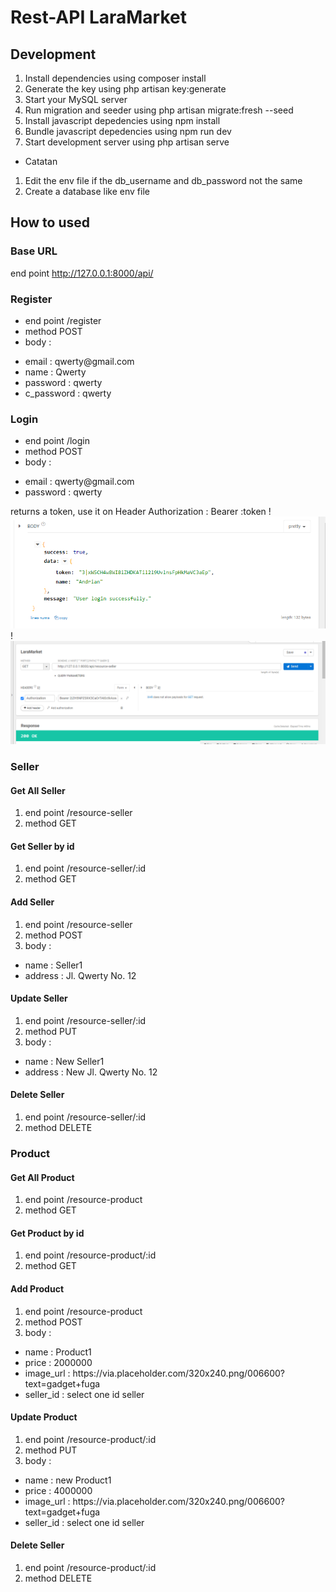 # Rest-API LaraMarket

## Development

1. Install dependencies using composer install
2. Generate the key using php artisan key:generate
3. Start your MySQL server
4. Run migration and seeder using php artisan migrate:fresh --seed
5. Install javascript depedencies using npm install
6. Bundle javascript depedencies using npm run dev
7. Start development server using php artisan serve

-   Catatan

1. Edit the env file if the db_username and db_password not the same
2. Create a database like env file

## How to used

### Base URL

end point http://127.0.0.1:8000/api/

### Register

-   end point /register
-   method POST
-   body :

<ul>
    <li>email : qwerty@gmail.com</li>
    <li>name : Qwerty</li>
    <li>password : qwerty</li>
    <li>c_password : qwerty</li>
</ul>

### Login

-   end point /login
-   method POST
-   body :

<ul>
    <li>email : qwerty@gmail.com</li>
    <li>password : qwerty</li>
</ul>

returns a token, use it on Header Authorization : Bearer :token
!![token-aurh](/example/token_auth.png)
!![token-aurh](/example/header_auth.png)

<!-- Seller Start -->

### Seller

#### Get All Seller

1.  end point /resource-seller
2.  method GET

#### Get Seller by id

1.  end point /resource-seller/:id
2.  method GET

#### Add Seller

1.  end point /resource-seller
2.  method POST
3.  body :

<ul>
    <li>name : Seller1</li>
    <li>address : Jl. Qwerty No. 12</li>
</ul>

#### Update Seller

1.  end point /resource-seller/:id
2.  method PUT
3.  body :

<ul>
    <li>name : New Seller1</li>
    <li>address : New Jl. Qwerty No. 12</li>
</ul>

#### Delete Seller

1.  end point /resource-seller/:id
2.  method DELETE

<!-- Seller End -->

<!-- Product Start -->

### Product

#### Get All Product

1.  end point /resource-product
2.  method GET

#### Get Product by id

1.  end point /resource-product/:id
2.  method GET

#### Add Product

1.  end point /resource-product
2.  method POST
3.  body :

<ul>
    <li>name : Product1</li>
    <li>price : 2000000</li>
    <li>image_url : https://via.placeholder.com/320x240.png/006600?text=gadget+fuga</li>
    <li>seller_id : select one id seller </li>
</ul>

#### Update Product

1.  end point /resource-product/:id
2.  method PUT
3.  body :

<ul>
    <li>name : new Product1</li>
    <li>price : 4000000</li>
    <li>image_url : https://via.placeholder.com/320x240.png/006600?text=gadget+fuga</li>
    <li>seller_id : select one id seller </li>
</ul>

#### Delete Seller

1.  end point /resource-product/:id
2.  method DELETE

<!-- Product End -->
